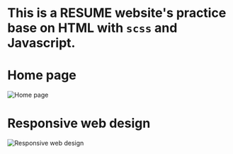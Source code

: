 <h1>This is a RESUME website's practice base on HTML with <code>scss</code> and Javascript.</h1>

<h1>Home page</h1>

![Home page](https://user-images.githubusercontent.com/80557471/185261402-f543839f-8751-4767-bf9b-205a67e433e0.png)



<h1>Responsive web design</h1>

![Responsive web design](https://user-images.githubusercontent.com/80557471/184746064-ae920ab2-b09d-45d1-92ea-c7a1c2afbcd6.jpg)
